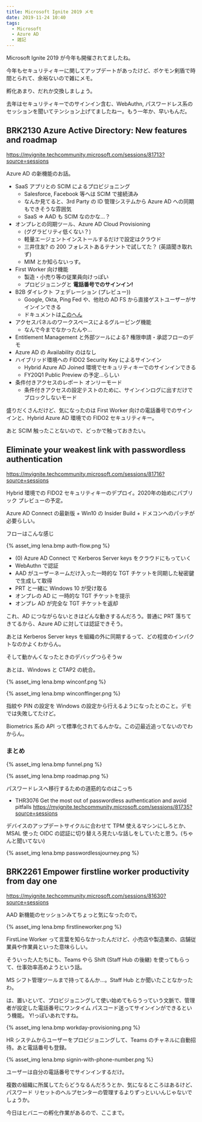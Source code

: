 ```yaml
---
title: Microsoft Ignite 2019 メモ
date: 2019-11-24 10:40
tags:
  - Microsoft
  - Azure AD
  - 雑記
---
```


Microsoft Ignite 2019 が今年も開催されてましたね。

今年もセキュリティキーに関してアップデートがあったけど、ポケモン剣盾で時間とられて、余裕ないので雑にメモ。

孵化あまり、だれか交換しましょう。

<!-- more -->

去年はセキュリティキーでのサインイン含む、WebAuthn, パスワードレス系のセッションを聞いてテンション上げてましたねー。もう一年か、早いもんだ。

## BRK2130 Azure Active Directory: New features and roadmap

<https://myignite.techcommunity.microsoft.com/sessions/81713?source=sessions>

Azure AD の新機能のお話。

- SaaS アプリとの SCIM によるプロビジョニング
  - Salesforce, Facebook 等へは SCIM で接続済み
  - なんか見てると、3rd Party の ID 管理システムから Azure AD への同期もできそうな雰囲気
  - SaaS => AAD も SCIM なのかな…？
- オンプレとの同期ツール、Azure AD Cloud Provisioning
  - (ググラビリティ低くない？)
  - 軽量エージェントインストールするだけで設定はクラウド
  - 三井住友? の 200 フォレストあるテナントで試してた？ (英語聞き取れず)
  - MIM とか知らないっす。
- First Worker 向け機能
  - 製造・小売り等の従業員向けっぽい
  - プロビジョニングと **電話番号でのサインイン!**
- B2B ダイレクト フェデレーション (プレビュー))
  - Google, Okta, Ping Fed や、他社の AD FS から直接ゲストユーザーがサインインできる
  - ドキュメントは[このへん](https://docs.microsoft.com/ja-jp/azure/active-directory/b2b/direct-federation)
- アクセスパネルのワークスペースによるグルーピング機能
  - なんで今までなかったんや…
- Entitlement Management と外部ツールによる? 権限申請・承認フローのデモ
- Azure AD の Availability のはなし
- ハイブリッド環境への FIDO2 Security Key によるサインイン
  - Hybrid Azure AD Joined 環境でセキュリティキーでのサインインできる
  - FY20Q1  Public Preview の予定…らしい
- 条件付きアクセスのレポート オンリーモード
  - 条件付きアクセスの設定テストのために、サインインログに出すだけでブロックしないモード


盛りだくさんだけど、気になったのは First Worker 向けの電話番号でのサインインと、Hybrid Azure AD 環境での FIDO2 セキュリティキー。

あと SCIM 触ったことないので、どっかで触っておきたい。


## Eliminate your weakest link with passwordless authentication
<https://myignite.techcommunity.microsoft.com/sessions/81716?source=sessions>

Hybrid 環境での FIDO2 セキュリティキーのデプロイ。2020年の始めにパブリック プレビューの予定。

Azure AD Connect の最新版 + Win10 の Insider Build + ドメコンへのパッチが必要らしい。

フローはこんな感じ

{% asset_img lena.bmp auth-flow.png %}

- (0) Azure AD Connect で Kerberos Server keys をクラウドにもっていく
- WebAuthn で認証
- AAD がユーザーネームだけ入った一時的な TGT チケットを同期した秘密鍵で生成して取得
- PRT と一緒に Windows 10 が受け取る
- オンプレの AD に 一時的な TGT チケットを提示
- オンプレ AD が完全な TGT チケットを返却

これ、AD につながらないときはどんな動きするんだろう。普通に PRT 落ちてきてるから、Azure AD に対しては認証できそう。

あとは Kerberos Server keys を組織の外に同期するって、どの程度のインパクトなのかよくわからん。

そして動かんくなったときのデバッグつらそうｗ

あとは、Windows と CTAP2 の統合。

{% asset_img lena.bmp winconf.png %}

{% asset_img lena.bmp winconffinger.png %}

指紋や PIN の設定を Windows の設定から行えるようになったとのこと。デモでは失敗してたけど。

Biometrics 系の API って標準化されてるんかな。この辺最近追ってないのでわからん。

### まとめ

{% asset_img lena.bmp funnel.png %}

{% asset_img lena.bmp roadmap.png %}


パスワードレスへ移行するための道筋的なのはこっち

- THR3076 Get the most out of passwordless authentication and avoid pitfalls
  <https://myignite.techcommunity.microsoft.com/sessions/81735?source=sessions>

デバイスのアップデートサイクルに合わせて TPM 使えるマシンにしろとか、MSAL 使った OIDC の認証に切り替えろ見たいな話しをしていたと思う。(ちゃんと聞いてない)

{% asset_img lena.bmp passwordlessjourney.png %}

## BRK2261 Empower firstline worker productivity from day one

<https://myignite.techcommunity.microsoft.com/sessions/81630?source=sessions>

AAD 新機能のセッションみてちょっと気になったので。

{% asset_img lena.bmp firstlineworker.png %}

FirstLine Worker って言葉を知らなかったんだけど、小売店や製造業の、店舗従業員や作業員といった意味らしい。

そういった人たちにも、Teams やら Shift (Staff Hub の後継) を使ってもらって、仕事効率高めようという話。

MS シフト管理ツールまで持ってるんか…。Staff Hub とか聞いたことなかったわ。

は、置いといて、プロビジョニングして使い始めてもらうっていう文脈で、管理者が設定した電話番号にワンタイム パスコード送ってサインインができるという機能。
Y!っぽいあれですね。

{% asset_img lena.bmp workday-provisioning.png %}

HR システムからユーザーをプロビジョニングして、Teams のチャネルに自動招待。あと電話番号も登録。

{% asset_img lena.bmp signin-with-phone-number.png %}

ユーザーは自分の電話番号でサインインするだけ。

複数の組織に所属してたらどうなるんだろうとか、気になるところはあるけど、パスワード リセットのヘルプセンターの管理するよりずっといいんじゃないでしょうか。

今日はヒバニーの孵化作業があるので、ここまで。